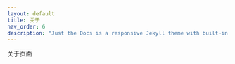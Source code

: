```yaml
---
layout: default
title: 关于
nav_order: 6
description: "Just the Docs is a responsive Jekyll theme with built-in search that is easily customizable and hosted on GitHub Pages."
---
```


关于页面
